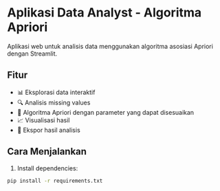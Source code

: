 # Aplikasi Data Analyst - Algoritma Apriori

Aplikasi web untuk analisis data menggunakan algoritma asosiasi Apriori dengan Streamlit.

## Fitur

- 📊 Eksplorasi data interaktif
- 🔍 Analisis missing values
- 🎯 Algoritma Apriori dengan parameter yang dapat disesuaikan
- 📈 Visualisasi hasil
- 💾 Ekspor hasil analisis

## Cara Menjalankan

1. Install dependencies:

```bash
pip install -r requirements.txt
```
